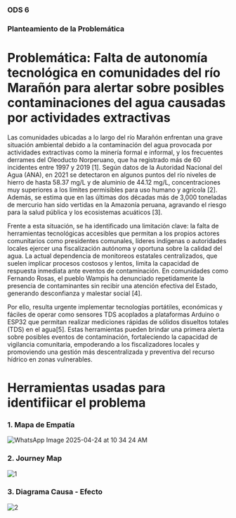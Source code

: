 ### ODS 6

### Planteamiento de la Problemática

# Problemática: Falta de autonomía tecnológica en comunidades del río Marañón para alertar sobre posibles contaminaciones del agua causadas por actividades extractivas

Las comunidades ubicadas a lo largo del río Marañón enfrentan una grave situación ambiental debido a la contaminación del agua provocada por actividades extractivas como la minería formal e informal, y los frecuentes derrames del Oleoducto Norperuano, que ha registrado más de 60 incidentes entre 1997 y 2019 [1]. Según datos de la Autoridad Nacional del Agua (ANA), en 2021 se detectaron en algunos puntos del río niveles de hierro de hasta 58.37 mg/L y de aluminio de 44.12 mg/L, concentraciones muy superiores a los límites permisibles para uso humano y agrícola [2]. Además, se estima que en las últimas dos décadas más de 3,000 toneladas de mercurio han sido vertidas en la Amazonía peruana, agravando el riesgo para la salud pública y los ecosistemas acuáticos [3].

Frente a esta situación, se ha identificado una limitación clave: la falta de herramientas tecnológicas accesibles que permitan a los propios actores comunitarios  como presidentes comunales, líderes indígenas o autoridades locales  ejercer una fiscalización autónoma y oportuna sobre la calidad del agua. La actual dependencia de monitoreos estatales centralizados, que suelen implicar procesos costosos y lentos, limita la capacidad de respuesta inmediata ante eventos de contaminación. En comunidades como Fernando Rosas, el pueblo Wampis ha denunciado repetidamente la presencia de contaminantes sin recibir una atención efectiva del Estado, generando desconfianza y malestar social [4].

Por ello, resulta urgente implementar tecnologías portátiles, económicas y fáciles de operar como sensores TDS acoplados a plataformas Arduino o ESP32 que permitan realizar mediciones rápidas de sólidos disueltos totales (TDS) en el agua[5]. Estas herramientas pueden brindar una primera alerta sobre posibles eventos de contaminación, fortaleciendo la capacidad de vigilancia comunitaria, empoderando a los fiscalizadores locales y promoviendo una gestión más descentralizada y preventiva del recurso hídrico en zonas vulnerables.

# Herramientas usadas para identifiicar el problema

### 1. Mapa de Empatía 
![WhatsApp Image 2025-04-24 at 10 34 24 AM](https://github.com/user-attachments/assets/c7e3dd6d-b5d5-4763-a29d-ecb720cb3ddf)

### 2. Journey Map 
![1](https://github.com/user-attachments/assets/3c2811d6-74da-46bd-abc7-9d08ff77d743)

### 3. Diagrama Causa - Efecto 

![2](https://github.com/user-attachments/assets/67fd00c2-9c34-465b-b1a2-83b57e26a888)




